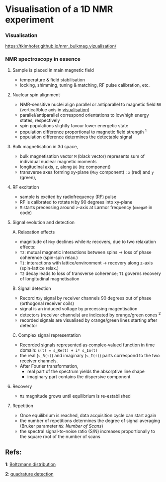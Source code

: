 # Visualisation of a 1D NMR experiment

### Visualisation

https://tkimhofer.github.io/nmr_bulkmag_vizualisation/

### NMR spectroscopy in essence
1. Sample is placed in main magnetic field 
     - temperature & field stabilisation
     - locking, shimming, tuning & matching, RF pulse calibration, etc.

2. Nuclear spin alignment
     - NMR-sensitive nuclei align parallel or antiparallel to magnetic field `B0` (vertical/blue axis in [visualisation](https://tkimhofer.github.io/nmr_bulkmag_vizualisation/))
     - parallel/antiparallel correspond orientations to low/high energy states, respectively
     - spin populations slightly favour lower energetic state
     - population difference proportional to magnetic field strength <sup id="boltz">1</sup>
     - population difference determines the detectable signal
    
3. Bulk magnetisation in 3d space,
     - bulk magnetisation vector `M` (black vector) represents sum of individual nuclear magnetic moments
     - longitudinal axis, `z`,  along `B0` (`Mz` component)
     - transverse axes forming xy-plane (`Mxy` component) : `x` (red) and `y` (green), 
    
4. RF excitation
     - sample is excited by radiofrequency (RF) pulse
     - RF is calibrated to rotate `M` by 90 degrees into xy-plane
     - `M` starts precessing around `z`-axis at Larmor frequency (`omega0` in code)
    
5. Signal evolution and detection
   
   A. Relaxation effects
     - magnitude of `Mxy` declines while `Mz` recovers, due to two relaxation effects:
     - `T2`: mutual magnetic interactions between spins → loss of phase coherence (spin-spin relax.)
     - `T1`: interactions with lattice/environment → recovery along z-axis (spin-lattice relax.)
     - `T2` decay leads to loss of transverse coherence; `T1` governs recovery of longitudinal magnetisation
    
   B. Signal detection
     - Record `Mxy` signal by receiver channels 90 degrees out of phase (orthogonal receiver coils)
     - signal is an induced voltage by precessing magentisation
     - detectors (receiver channels) are indicated by orange/green cones <sup id="quad">2</sup>
     - recorded signals are visualised by orange/green lines starting after detector
    
   C. Complex signal representation
    - Recorded signals represented as complex-valued function in time domain: `s(t) = s_Re(t) + i* s_Im(t)`
    - the real (`s_R(t)`) and imaginary (`s_I(t)`) parts correspond to the two receiver channels.
    - After Fourier transformation,
        - real part of the spectrum yields the absorptive line shape
        - imaginary part contains the dispersive component
        
6. Recovery
     - `Mz` magnitude grows until equilibrium is re-established
    
7. Repetition 
     - Once equilibrium is reached, data acquisition cycle can start again
     - the number of repetitions determines the degree of signal averaging (Bruker parameter `NS`: *Number of Scans*) 
     - the spectral signal-to-noise ratio (S/N) increases proportionally to the square root of the number of scans


## Refs:

<b id="quad">1</b>: [Boltzmann distribution](https://magnetic-resonance.org/ch/02-03.html)

<b id="quad">2</b>: [quadrature detection](https://en.wikipedia.org/wiki/In-phase_and_quadrature_components)
